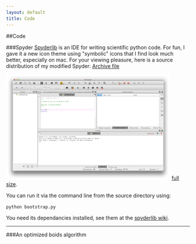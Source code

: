 ```yaml
---
layout: default
title: Code
---
```


##Code

###Spyder
[Spyderlib](http://code.google.com/p/spyderlib/) is an IDE for writing scientific python code. For fun, I gave it a new icon theme using "symbolic" icons that I find look much better, especially on mac. For your viewing pleasure, here is a source distribution of my modified Spyder:  [Archive file](https://dl.dropbox.com/u/6613592/spyder-2.2.0dev.tar.gz)

![Spyder-mac screenshot](img/spyder-mac-min.png)
[full size](img/spyder-mac.png).

You can run it via the command line from the source directory using:
```bash
python bootstrap.py
```
You need its dependancies installed, see them at the [spyderlib wiki](http://code.google.com/p/spyderlib/wiki/Installation).

***

###An optimized boids algorithm
